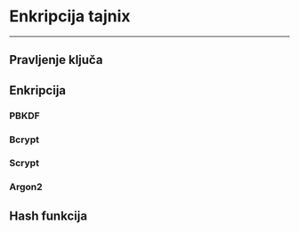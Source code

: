 # Enkripcija tajnix
---
## Pravljenje ključa

## Enkripcija
### PBKDF
### Bcrypt
### Scrypt
### Argon2

## Hash funkcija
